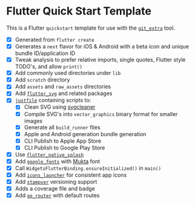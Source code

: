 # Flutter Quick Start Template

This is a Flutter `quickstart` template for use with the [`git_extra`](https://github.com/jlyonsmith/git_extra_rs) tool.

- [x] Generated from `flutter create`
- [x] Generates a `next` flavor for iOS & Android with a beta icon and unique bundle ID/application ID
- [x] Tweak analysis to prefer relative imports, single quotes, Flutter style TODO's, and allow `print()`
- [x] Add commonly used directories under `lib`
- [x] Add `scratch` directory
- [x] Add `assets` and `raw_assets` directories
- [x] Add [`flutter_svg`](https://pub.dev/packages/flutter_svg) and related packages
- [x] [`justfile`](https://crates.io/crates/just) containing scripts to:
  - [x] Clean SVG using [svgcleaner](https://crates.io/crates/svgcleaner)
  - [x] Compile SVG's into `vector_graphics` binary format for smaller images
  - [x] Generate all `build_runner` files
  - [x] Apple and Android generation bundle generation
  - [x] CLI Publish to Apple App Store
  - [x] CLI Publish to Google Play Store
- [x] Use [`flutter_native_splash`](https://pub.dev/packages/flutter_native_splash)
- [x] Add [`google_fonts`](https://pub.dev/packages/google_fonts) with [Mukta](https://fonts.google.com/specimen/Mukta) font
- [x] Call `WidgetsFlutterBinding.ensureInitialized()` in `main()`
- [x] Add [`icons_launcher`](https://pub.dev/packages/icons_launcher) for consistent app icons
- [x] Add [`stampver`](https://crates.io/crates/stampver) versioning support
- [x] Adds a coverage file and badge
- [x] Add [`go_router`](https://pub.dev/packages/go_router) with default routes
